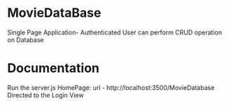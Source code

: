 # MovieDataBase
Single Page Application- Authenticated User can perform CRUD operation on Database

# Documentation
Run the server.js 
HomePage:
url - http://localhost:3500/MovieDatabase
Directed to the Login View
